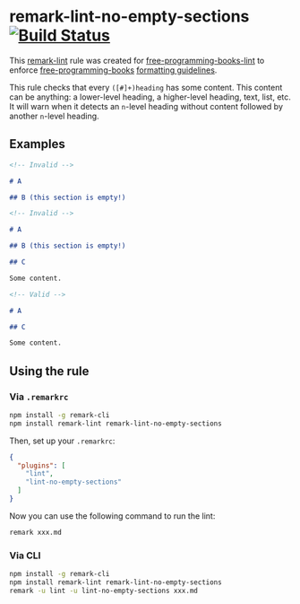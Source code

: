 # remark-lint-no-empty-sections [![Build Status](https://travis-ci.org/vhf/remark-lint-no-empty-sections.svg?branch=master)](https://travis-ci.org/vhf/remark-lint-no-empty-sections)

This [remark-lint](https://github.com/wooorm/remark-lint) rule was created for [free-programming-books-lint](https://github.com/vhf/free-programming-books-lint) to enforce [free-programming-books](https://github.com/vhf/free-programming-books) [formatting guidelines](https://github.com/vhf/free-programming-books/blob/master/CONTRIBUTING.md#formatting).

This rule checks that every `([#]+)heading` has some content. This content can be anything: a lower-level heading, a higher-level heading, text, list, etc. It will warn when it detects an `n`-level heading without content followed by another `n`-level heading.


## Examples

```markdown
<!-- Invalid -->

# A

## B (this section is empty!)
```

```markdown
<!-- Invalid -->

# A

## B (this section is empty!)

## C

Some content.
```

```markdown
<!-- Valid -->

# A

## C

Some content.
```

## Using the rule

### Via `.remarkrc`

```bash
npm install -g remark-cli
npm install remark-lint remark-lint-no-empty-sections
```

Then, set up your `.remarkrc`:

```JSON
{
  "plugins": [
    "lint",
    "lint-no-empty-sections"
  ]
}
```

Now you can use the following command to run the lint:

```bash
remark xxx.md
```

### Via CLI

```bash
npm install -g remark-cli
npm install remark-lint remark-lint-no-empty-sections
remark -u lint -u lint-no-empty-sections xxx.md
```
